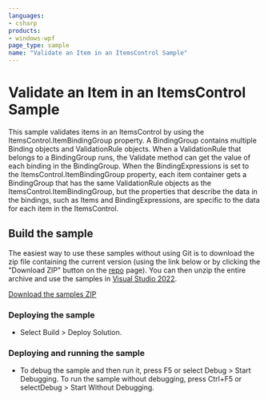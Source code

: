 ```yaml
---
languages:
- csharp
products:
- windows-wpf
page_type: sample
name: "Validate an Item in an ItemsControl Sample"
---
```


# Validate an Item in an ItemsControl Sample
This sample validates items in an ItemsControl by using the ItemsControl.ItemBindingGroup property. A BindingGroup contains multiple Binding objects and ValidationRule objects. When a ValidationRule that belongs to a BindingGroup runs, the Validate method can get the value of each binding in the BindingGroup. When the BindingExpressions is set to the ItemsControl.ItemBindingGroup property, each item container gets a BindingGroup that has the same ValidationRule objects as the ItemsControl.ItemBindingGroup, but the properties that describe the data in the bindings, such as Items and BindingExpressions, are specific to the data for each item in the ItemsControl.

## Build the sample
The easiest way to use these samples without using Git is to download the zip file containing the current version (using the link below or by clicking the "Download ZIP" button on the [repo](https://github.com/microsoft/WPF-Samples?tab=readme-ov-file) page). You can then unzip the entire archive and use the samples in [Visual Studio 2022](https://www.visualstudio.com/wpf-vs).

[Download the samples ZIP](../../archive/main.zip)

### Deploying the sample
- Select Build > Deploy Solution. 

### Deploying and running the sample
- To debug the sample and then run it, press F5 or select Debug >  Start Debugging. To run the sample without debugging, press Ctrl+F5 or selectDebug > Start Without Debugging. 


